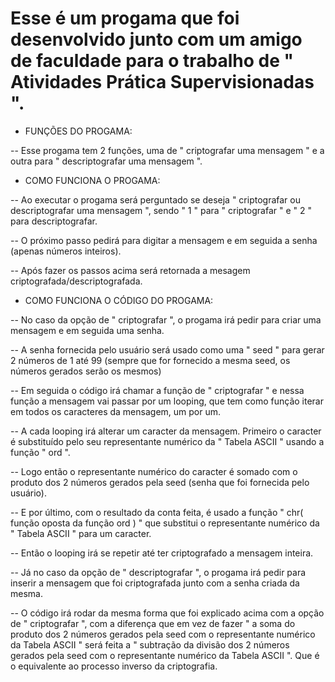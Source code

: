 # Esse é um progama que foi desenvolvido junto com um amigo de faculdade para o trabalho de " Atividades Prática Supervisionadas ".





* FUNÇÕES DO PROGAMA:



-- Esse progama tem 2 funções, uma de " criptografar uma mensagem " e a outra para " descriptografar uma mensagem ".





* COMO FUNCIONA O PROGAMA:


-- Ao executar o progama será perguntado se deseja " criptografar ou descriptografar uma mensagem ", sendo " 1 " para " criptografar " e " 2 " para descriptografar.


-- O próximo passo pedirá para digitar a mensagem e em seguida a senha (apenas números inteiros).


-- Após fazer os passos acima será retornada a mesagem criptografada/descriptografada.





* COMO FUNCIONA O CÓDIGO DO PROGAMA:


-- No caso da opção de " criptografar ", o progama irá pedir para criar uma mensagem e em seguida uma senha.


-- A senha fornecida pelo usuário será usado como uma " seed " para gerar 2 números de 1 até 99 (sempre que for fornecido a mesma seed, os números gerados serão os mesmos)


-- Em seguida o código irá chamar a função de " criptografar " e nessa função a mensagem vai passar por um looping, que tem como função iterar em todos os caracteres da mensagem, um por um.


-- A cada looping irá alterar um caracter da mensagem. Primeiro o caracter é substituído pelo seu representante numérico da " Tabela ASCII " usando a função " ord ".


-- Logo então o representante numérico do caracter é somado com o produto dos 2 números gerados pela seed (senha que foi fornecida pelo usuário).


-- E por último, com o resultado da conta feita, é usado a função " chr( função oposta da função ord ) " que substitui o representante numérico da " Tabela ASCII " para um caracter.


-- Então o looping irá se repetir até ter criptografado a mensagem inteira.


-- Já no caso da opção de " descriptografar ", o progama irá pedir para inserir a mensagem que foi criptografada junto com a senha criada da mesma.


-- O código irá rodar da mesma forma que foi explicado acima com a opção de " criptografar ", com a diferença que em vez de fazer " a soma do produto dos 2 números gerados pela seed com o representante numérico da Tabela ASCII " será feita a " subtração da divisão dos 2 números gerados pela seed com o representante numérico da Tabela ASCII ". Que é o equivalente ao processo inverso da criptografia.
